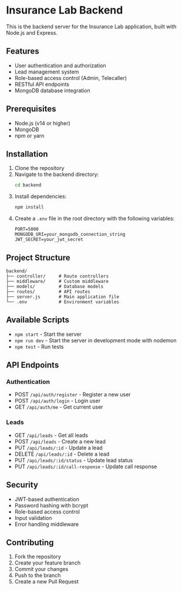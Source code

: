 # Insurance Lab Backend

This is the backend server for the Insurance Lab application, built with Node.js and Express.

## Features

- User authentication and authorization
- Lead management system
- Role-based access control (Admin, Telecaller)
- RESTful API endpoints
- MongoDB database integration

## Prerequisites

- Node.js (v14 or higher)
- MongoDB
- npm or yarn

## Installation

1. Clone the repository
2. Navigate to the backend directory:
   ```bash
   cd backend
   ```
3. Install dependencies:
   ```bash
   npm install
   ```
4. Create a `.env` file in the root directory with the following variables:
   ```
   PORT=5000
   MONGODB_URI=your_mongodb_connection_string
   JWT_SECRET=your_jwt_secret
   ```

## Project Structure

```
backend/
├── controller/     # Route controllers
├── middleware/     # Custom middleware
├── models/         # Database models
├── routes/         # API routes
├── server.js       # Main application file
└── .env            # Environment variables
```

## Available Scripts

- `npm start` - Start the server
- `npm run dev` - Start the server in development mode with nodemon
- `npm test` - Run tests

## API Endpoints

### Authentication

- POST `/api/auth/register` - Register a new user
- POST `/api/auth/login` - Login user
- GET `/api/auth/me` - Get current user

### Leads

- GET `/api/leads` - Get all leads
- POST `/api/leads` - Create a new lead
- PUT `/api/leads/:id` - Update a lead
- DELETE `/api/leads/:id` - Delete a lead
- PUT `/api/leads/:id/status` - Update lead status
- PUT `/api/leads/:id/call-response` - Update call response

## Security

- JWT-based authentication
- Password hashing with bcrypt
- Role-based access control
- Input validation
- Error handling middleware

## Contributing

1. Fork the repository
2. Create your feature branch
3. Commit your changes
4. Push to the branch
5. Create a new Pull Request
